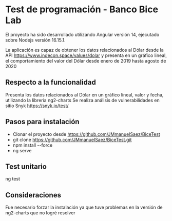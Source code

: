 # Test de programación - Banco Bice Lab

El proyecto ha sido desarrollado utilizando Angular versión 14, ejecutado sobre Nodejs versión 16.15.1.

La aplicación es capaz de obtener los datos relacionados al Dólar desde la 
API https://www.indecon.space/values/dolar y presenta en un gráfico lineal, 
el comportamiento del valor del Dólar desde enero de 2019 hasta agosto de 2020

## Respecto a la funcionalidad

Presenta los datos relacionados al Dólar en un gráfico lineal, valor y fecha, utilizando la librería ng2-charts
Se realiza análisis de vulnerabilidades en sitio Snyk https://snyk.io/test/

## Pasos para instalación

* Clonar el proyecto desde https://github.com/JMmanuelSaez/BiceTest
* git clone https://github.com/JMmanuelSaez/BiceTest.git
* npm install --force
* ng serve

## Test unitario

ng test

## Consideraciones

Fue necesario forzar la instalación ya que tuve problemas en la versión de ng2-charts que no logré resolver
